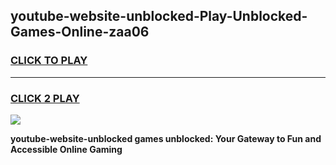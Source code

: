 
## youtube-website-unblocked-Play-Unblocked-Games-Online-zaa06
<h3>
<a href="https://premium76.site?title=youtube-website-unblocked&ref=25A">CLICK TO PLAY</a></h3>
<hr>

<h3>
<a href="https://premium76.site?title=youtube-website-unblocked&ref=25A">CLICK 2 PLAY</a>
  
</h3>

<a href="https://premium76.site?title=youtube-website-unblocked&ref=25A"><img src="https://clearcache.store/games.png"></a>


**youtube-website-unblocked games unblocked: Your Gateway to Fun and Accessible Online Gaming**
